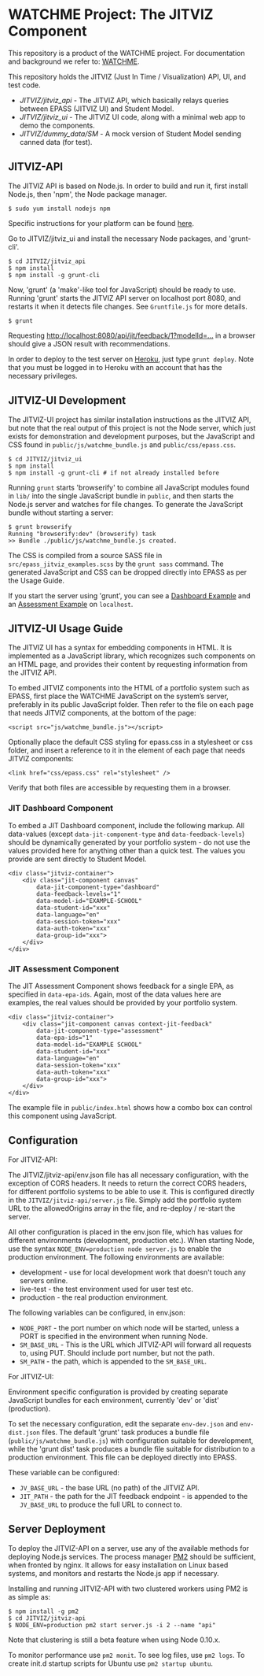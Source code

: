 # WATCHME Project: The JITVIZ Component

This repository is a product of the WATCHME project. For documentation and background we refer to: [WATCHME](http://www.project-watchme.eu/).

This repository holds the JITVIZ (Just In Time / Visualization) API, UI, and test code.

* *JITVIZ/jitviz_api* - The JITVIZ API, which basically relays queries between EPASS (JITVIZ UI) and Student Model.
* *JITVIZ/jitviz_ui* - The JITVIZ UI code, along with a minimal web app to demo the components.
* *JITVIZ/dummy_data/SM* - A mock version of Student Model sending canned data (for test).

JITVIZ-API
----------

The JITVIZ API is based on Node.js. In order to build and run it, first install Node.js, then 'npm', the Node package manager.

    $ sudo yum install nodejs npm

Specific instructions for your platform can be found [here](https://github.com/joyent/node/wiki/Installing-Node.js-via-package-manager).

Go to JITVIZ/jitviz_ui and install the necessary Node packages, and 'grunt-cli'.

    $ cd JITVIZ/jitviz_api
    $ npm install
    $ npm install -g grunt-cli

Now, 'grunt' (a 'make'-like tool for JavaScript) should be ready to use. Running 'grunt' starts the JITVIZ API server on localhost port 8080, and restarts it when it detects file changes. See `Gruntfile.js` for more details.

    $ grunt

Requesting [http://localhost:8080/api/jit/feedback/1?modelId=...](http://localhost:8080/api/jit/feedback/1?modelId=EXAMMPLE&studentId=xxx&sessionToken=xxx&authToken=xxx&groupId=xxx) in a browser should give a JSON result with recommendations.

In order to deploy to the test server on [Heroku](http://jitviz.herokuapp.com), just type `grunt deploy`. Note that you must be logged in to Heroku with an account that has the necessary privileges. 

JITVIZ-UI Development
---------------------

The JITVIZ-UI project has similar installation instructions as the JITVIZ API, but note that the real output of this project is not the Node server, which just exists for demonstration and development purposes, but the JavaScript and CSS found in `public/js/watchme_bundle.js` and `public/css/epass.css`.

    $ cd JITVIZ/jitviz_ui
    $ npm install
    $ npm install -g grunt-cli # if not already installed before

Running `grunt` starts 'browserify' to combine all JavaScript modules found in `lib/` into the single JavaScript bundle in `public`, and then starts the Node.js server and watches for file changes. To generate the JavaScript bundle without starting a server:

    $ grunt browserify
    Running "browserify:dev" (browserify) task
    >> Bundle ./public/js/watchme_bundle.js created.

The CSS is compiled from a source SASS file in `src/epass_jitviz_examples.scss` by the `grunt sass` command. The generated JavaScript and CSS can be dropped directly into EPASS as per the Usage Guide.

If you start the server using 'grunt', you can see a [Dashboard Example](http://localhost:8080/dashboard.html) and an [Assessment Example](http://localhost:8080/index.html) on `localhost`.

JITVIZ-UI Usage Guide
---------------------

The JITVIZ UI has a syntax for embedding components in HTML. It is implemented as a JavaScript library, which recognizes such components on an HTML page, and provides their content by requesting information from the JITVIZ API.

To embed JITVIZ components into the HTML of a portfolio system such as EPASS, first place the WATCHME JavaScript on the system’s server, preferably in its public JavaScript folder. Then refer to the file on each page that needs JITVIZ components, at the bottom of the page:

    <script src="js/watchme_bundle.js"></script>

Optionally place the default CSS styling for epass.css in a stylesheet or css folder, and insert a reference to it in the <head> element of each page that needs JITVIZ components:

    <link href="css/epass.css" rel="stylesheet" />

Verify that both files are accessible by requesting them in a browser.

### JIT Dashboard Component

To embed a JIT Dashboard component, include the following markup. All data-values (except `data-jit-component-type` and `data-feedback-levels`) should be dynamically generated by your portfolio system - do not use the values provided here for anything other than a quick test. The values you provide are sent directly to Student Model.

    <div class="jitviz-container">
        <div class="jit-component canvas"
            data-jit-component-type="dashboard"
            data-feedback-levels="1"
            data-model-id="EXAMPLE-SCHOOL"
            data-student-id="xxx"
            data-language="en"
            data-session-token="xxx"
            data-auth-token="xxx"
            data-group-id="xxx">
        </div>
    </div>

### JIT Assessment Component

The JIT Assessment Component shows feedback for a single EPA, as specified in `data-epa-ids`. Again, most of the data values here are examples, the real values should be provided by your portfolio system.

    <div class="jitviz-container">
        <div class="jit-component canvas context-jit-feedback"
            data-jit-component-type="assessment"
            data-epa-ids="1"
            data-model-id="EXAMPLE SCHOOL"
            data-student-id="xxx"
            data-language="en"
            data-session-token="xxx"
            data-auth-token="xxx"
            data-group-id="xxx">
        </div>
    </div>
            
The example file in `public/index.html` shows how a combo box can control this component using JavaScript.

Configuration
-------------

For JITVIZ-API:

The JITVIZ/jitviz-api/env.json file has all necessary configuration, with the exception of CORS headers.
It needs to return the correct CORS headers, for different portfolio systems to be able to use it.
This is configured directly in the `JITVIZ/jitviz-api/server.js` file. Simply add the portfolio system URL
to the allowedOrigins array in the file, and re-deploy / re-start the server.

All other configuration is placed in the env.json file, which has values
for different environments (development, production etc.). When starting
Node, use the syntax `NODE_ENV=production node server.js` to enable the
production environment. The following environments are available:

* development - use for local development work that doesn't touch any
  servers online.
* live-test - the test environment used for user test etc.
* production - the real production environment.

The following variables can be configured, in env.json:

* `NODE_PORT` - the port number on which node will be started, unless a
  PORT is specified in the environment when running Node.
* `SM_BASE_URL` - This is the URL which JITVIZ-API will forward all requests to, using PUT.
  Should include port number, but not the path.
* `SM_PATH` - the path, which is appended to the `SM_BASE_URL`.

For JITVIZ-UI:

Environment specific configuration is provided by creating separate
JavaScript bundles for each environment, currently 'dev' or 'dist'
(production).

To set the necessary configuration, edit the separate `env-dev.json`
and `env-dist.json` files. The default 'grunt' task produces a bundle
file (`public/js/watchme_bundle.js`) with configuration suitable for
development, while the 'grunt dist' task produces a bundle file suitable
for distribution to a production environment. This file can be
deployed directly into EPASS.

These variable can be configured:

* `JV_BASE_URL` - the base URL (no path) of the JITVIZ API.
* `JIT_PATH` - the path for the JIT feedback endpoint - is appended to
  the `JV_BASE_URL` to produce the full URL to connect to.

Server Deployment
-----------------

To deploy the JITVIZ-API on a server, use any of the available methods for deploying Node.js services. The process manager [PM2](https://github.com/Unitech/pm2) should be sufficient, when fronted by nginx. It allows for easy installation on Linux based systems, and monitors and restarts the Node.js app if necessary.

Installing and running JITVIZ-API with two clustered workers using PM2 is as simple as:

    $ npm install -g pm2
    $ cd JITVIZ/jitviz-api
    $ NODE_ENV=production pm2 start server.js -i 2 --name "api"

Note that clustering is still a beta feature when using Node 0.10.x.

To monitor performance use `pm2 monit`. To see log files, use `pm2 logs`. To create init.d startup scripts for Ubuntu use `pm2 startup ubuntu`.

